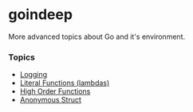# goindeep

More advanced topics about Go and it's environment.

### Topics

- [Logging](logging)
- [Literal Functions (lambdas)](func-literal)
- [High Order Functions](high-order)
- [Anonymous Struct]()
